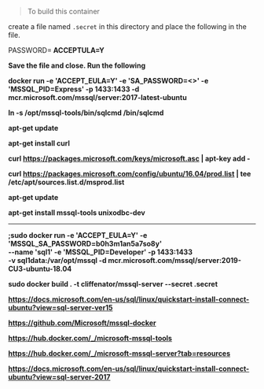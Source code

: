 > To build this container

create a file named `.secret` in this directory and place the following in the file.

PASSWORD=<strong password>
ACCEPTULA=Y

Save the file and close. Run the following

docker run -e 'ACCEPT_EULA=Y' -e 'SA_PASSWORD=<>' -e 'MSSQL_PID=Express' -p 1433:1433 -d mcr.microsoft.com/mssql/server:2017-latest-ubuntu 

ln -s /opt/mssql-tools/bin/sqlcmd /bin/sqlcmd

apt-get update

apt-get install curl

curl https://packages.microsoft.com/keys/microsoft.asc | apt-key add -

curl https://packages.microsoft.com/config/ubuntu/16.04/prod.list | tee /etc/apt/sources.list.d/msprod.list

apt-get update

apt-get install mssql-tools unixodbc-dev


----------------------------


;sudo docker run -e 'ACCEPT_EULA=Y' -e 'MSSQL_SA_PASSWORD=b0h3m1an5a7so8y' \
   --name 'sql1' -e 'MSSQL_PID=Developer' -p 1433:1433 \
   -v sql1data:/var/opt/mssql -d mcr.microsoft.com/mssql/server:2019-CU3-ubuntu-18.04

sudo docker build . -t cliffenator/mssql-server --secret .secret


https://docs.microsoft.com/en-us/sql/linux/quickstart-install-connect-ubuntu?view=sql-server-ver15

https://github.com/Microsoft/mssql-docker

https://hub.docker.com/_/microsoft-mssql-tools

https://hub.docker.com/_/microsoft-mssql-server?tab=resources


https://docs.microsoft.com/en-us/sql/linux/quickstart-install-connect-ubuntu?view=sql-server-2017
